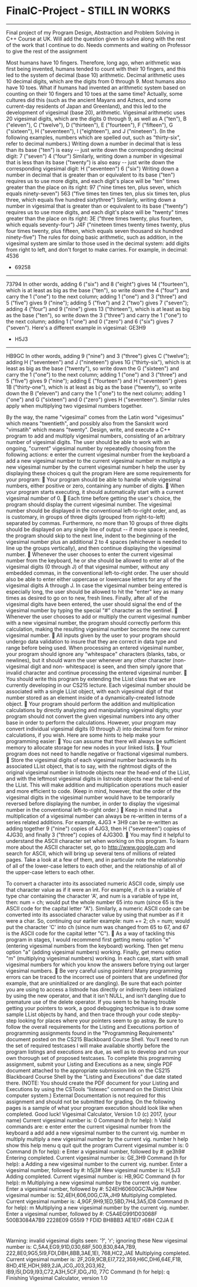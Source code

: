 # FinalC-Project - STILL IN WORKS
------------------------------------
Final project of my Program Design, Abstraction and Problem Solving in C++ Course at UK. 
Will add the question given to solve along with the rest of the work that I continue to do.
Needs comments and waiting on Professor to give the rest of the assignment

Most humans have 10 fingers. Therefore, long ago, when arithmetic was first being invented, humans
tended to count with their 10 fingers, and this led to the system of decimal (base 10) arithmetic. Decimal
arithmetic uses 10 decimal digits, which are the digits from 0 through 9.
Most humans also have 10 toes. What if humans had invented an arithmetic system based on counting
on their 10 fingers and 10 toes at the same time? Actually, some cultures did this (such as the ancient
Mayans and Aztecs, and some current-day residents of Japan and Greenland), and this led to the
development of vigesimal (base 20), arithmetic. Vigesimal arithmetic uses 20 vigesimal digits, which are
the digits 0 through 9, as well as A ("ten"), B ("eleven"), C ("twelve"), D ("thirteen"), E ("fourteen"), F
("fifteen"), G ("sixteen"), H ("seventeen"), I ("eighteen"), and J ("nineteen").
(In the following examples, numbers which are spelled out, such as "thirty-six", refer to decimal
numbers.)
Writing down a number in decimal that is less than its base ("ten") is easy -- just write down the
corresponding decimal digit:
7 ("seven")
4 ("four")
Similarly, writing down a number in vigesimal that is less than its base ("twenty") is also easy -- just write
down the corresponding vigesimal digit:
H ("seventeen")
6 ("six")
Writing down a number in decimal that is greater than or equivalent to its base ("ten") requires us to
use more digits, and each digit's place will be "ten" times greater than the place on its right:
97 ("nine times ten, plus seven, which equals ninety-seven")
563 ("five times ten times ten, plus six times ten, plus three, which equals five hundred sixtythree")
Similarly, writing down a number in vigesimal that is greater than or equivalent to its base ("twenty")
requires us to use more digits, and each digit's place will be "twenty" times greater than the place on its
right:
3E ("three times twenty, plus fourteen, which equals seventy-four")
J4F ("nineteen times twenty times twenty, plus four times twenty, plus fifteen, which equals
seven thousand six hundred ninety-five")
The rules for doing basic arithmetic, such as addition, in the vigesimal system are similar to those used in
the decimal system: add digits from right to left, and don't forget to make carries.
For example, in decimal:
 4536
+ 69258
-----
73794
In other words, adding 6 ("six") and 8 ("eight") gives 14 ("fourteen"), which is at least as big as the base
("ten"), so write down the 4 ("four") and carry the 1 ("one") to the next column; adding 1 ("one") and 3
("three") and 5 ("five") gives 9 ("nine"); adding 5 ("five") and 2 ("two") gives 7 ("seven"); adding 4
("four") and 9 ("nine") gives 13 ("thirteen"), which is at least as big as the base ("ten"), so write down
the 3 ("three") and carry the 1 ("one") to the next column; adding 1 ("one") and 0 ("zero") and 6 ("six")
gives 7 ("seven").
Here's a different example in vigesimal:
GE3H9
+ H5J3
-----
HB9GC
In other words, adding 9 ("nine") and 3 ("three") gives C ("twelve"); adding H ("seventeen") and J
("nineteen") gives 1G ("thirty-six"), which is at least as big as the base ("twenty"), so write down the G
("sixteen") and carry the 1 ("one") to the next column; adding 1 ("one") and 3 ("three") and 5 ("five")
gives 9 ("nine"); adding E ("fourteen") and H ("seventeen") gives 1B ("thirty-one"), which is at least as
big as the base ("twenty"), so write down the B ("eleven") and carry the 1 ("one") to the next column;
adding 1 ("one") and G ("sixteen") and 0 ("zero") gives H ("seventeen").
Similar rules apply when multiplying two vigesimal numbers together.

By the way, the name "vigesimal" comes from the Latin word "vigesimus" which means "twentieth", and
possibly also from the Sanskrit word "vimsatih" which means "twenty".
Design, write, and execute a C++ program to add and multiply vigesimal numbers, consisting of an
arbitrary number of vigesimal digits.
The user should be able to work with an ongoing, "current" vigesimal number by repeatedly choosing
from the following actions:
e enter the current vigesimal number from the keyboard
a add a new vigesimal number to the current vigesimal number
m multiply a new vigesimal number by the current vigesimal number
h help the user by displaying these choices
q quit the program
Here are some requirements for your program:
 Your program should be able to handle whole vigesimal numbers, either positive or zero,
containing any number of digits.
 When your program starts executing, it should automatically start with a current vigesimal
number of 0.
 Each time before getting the user's choice, the program should display the current vigesimal
number. The vigesimal number should be displayed in the conventional left-to-right order, and,
as is customary, in groups of three digits (grouped from right-to-left) separated by commas.
Furthermore, no more than 10 groups of three digits should be displayed on any single line of
output -- if more space is needed, the program should skip to the next line, indent to the
beginning of the vigesimal number plus an additional 2 to 4 spaces (whichever is needed to line
up the groups vertically), and then continue displaying the vigesimal number.
 Whenever the user chooses to enter the current vigesimal number from the keyboard, he or she
should be allowed to enter all of the vigesimal digits (0 through J) of that vigesimal number,
without any embedded commas, in the conventional left-to-right order. The user should also be
able to enter either uppercase or lowercase letters for any of the vigesimal digits A through J. In
case the vigesimal number being entered is especially long, the user should be allowed to hit the
"enter" key as many times as desired to go on to new, fresh lines. Finally, after all of the
vigesimal digits have been entered, the user should signal the end of the vigesimal number by
typing the special "#" character as the sentinel.
 Whenever the user chooses to add or multiply the current vigesimal number with a new
vigesimal number, the program should correctly perform this calculation, making the resulting
vigesimal number become the new current vigesimal number.
 All inputs given by the user to your program should undergo data validation to insure that they
are correct in data type and range before being used. When processing an entered vigesimal
number, your program should ignore any "whitespace" characters (blanks, tabs, or newlines),
but it should warn the user whenever any other character (non-vigesimal digit and non-
whitespace) is seen, and then simply ignore that invalid character and continue processing the
entered vigesimal number.
 You should write this program by extending the LList class that we are currently developing in
our CS215 lecture. Each vigesimal number should be associated with a single LList object, with
each vigesimal digit of that number stored as an element inside of a dynamically-created
listnode object.
 Your program should perform the addition and multiplication calculations by directly analyzing
and manipulating vigesimal digits; your program should not convert the given vigesimal
numbers into any other base in order to perform the calculations. However, your program may
convert individual vigesimal digits (0 through J) into decimal form for minor calculations, if you
wish.
Here are some hints to help make your programming easier:
 You can assume that there will always be sufficient memory to allocate storage for new nodes in
your linked lists.
 Your program does not need to handle negative or fractional vigesimal numbers.
 Store the vigesimal digits of each vigesimal number backwards in its associated LList object, that
is to say, with the rightmost digits of the original vigesimal number in listnode objects near the
head-end of the LList, and with the leftmost vigesimal digits in listnode objects near the tail-end
of the LList. This will make addition and multiplication operations much easier and more
efficient to code. (Keep in mind, however, that the order of the vigesimal digits in the vigesimal
number would have to be temporarily reversed before displaying the number, in order to
display the vigesimal number in the conventional left-to-right order.)
 Keep in mind that a multiplication of a vigesimal number can always be re-written in terms of a
series related additions. For example, 4JG3 * 3H9 can be re-written as adding together 9 ("nine")
copies of 4JG3, then H ("seventeen") copies of 4JG30, and finally 3 ("three") copies of 4JG300.
 You may find it helpful to understand the ASCII character set when working on this program. To
learn more about the ASCII character set, go to http://www.google.com and search for ASCII,
which will bring up several tens of millions of related pages. Take a look at a few of them, and in
particular note the relationship of all of the lower-case letters to each other, and the
relationship of all of the upper-case letters to each other.

To convert a character into its associated numeric ASCII code, simply use that character value as
if it were an int. For example, if ch is a variable of type char containing the character 'A', and
num is a variable of type int, then:
num = ch;
would put the whole number 65 into num (since 65 is the ASCII code for the capital letter "A").
Similarly, a numeric ASCII code can be converted into its associated character value by using that
number as if it were a char. So, continuing our earlier example:
num += 2;
ch = num;
would put the character 'C' into ch (since num was changed from 65 to 67, and 67 is the ASCII
code for the capital letter "C").
 As a way of tackling this program in stages, I would recommend first getting menu option "e"
(entering vigesimal numbers from the keyboard) working. Then get menu option "a" (adding
vigesimal numbers) working. Finally, get menu option "m" (multiplying vigesimal numbers)
working. In each case, start with small vigesimal numbers for which you know the answers
before trying out larger vigesimal numbers.
 Be very careful using pointers! Many programming errors can be traced to the incorrect use of
pointers that are undefined (for example, that are uninitialized or are dangling). Be sure that
each pointer you are using to access a listnode has directly or indirectly been initialized by using
the new operator, and that it isn't NULL, and isn't dangling due to premature use of the delete
operator. If you seem to be having trouble getting your pointers to work, a good debugging
technique is to draw some sample LList objects by hand, and then trace through your code stepby-step
looking for places where your pointers seem to go astray.
Be sure to follow the overall requirements for the Listing and Executions portion of programming
assignments found in the "Programming Requirements" document posted on the CS215 Blackboard
Course Shell. You'll need to run the set of required testcases I will make available shortly before the
program listings and executions are due, as well as to develop and run your own thorough set of
proposed testcases.
To complete this programming assignment, submit your Listing and Executions as a new, single PDF
document attached to the appropriate submission link on the CS215 Blackboard Course Shell by the
"Listing and Executions" due date stated there. (NOTE: You should create the PDF document for your
Listing and Executions by using the CSTools “listexec” command on the District Unix computer system.)
External Documentation is not required for this assignment and should not be submitted for grading.
On the following pages is a sample of what your program execution should look like when completed.
Good luck!
Vigesimal Calculator, Version 1.0
(c) 2017, (your name)
Current vigesimal number is: 0
Command (h for help): h
Valid commands are:
 e enter enter the current vigesimal number from the keyboard
 a add add a new vigesimal number to the current vig. number
 m multiply multiply a new vigesimal number by the current vig. number
 h help show this help menu
 q quit quit the program
Current vigesimal number is: 0
Command (h for help): e
Enter a vigesimal number, followed by #: ge3h9#
Entering completed.
Current vigesimal number is: GE,3H9
Command (h for help): a
Adding a new vigesimal number to the current vig. number.
Enter a vigesimal number, followed by #: h5j3#
New vigesimal number is: H,5J3
Adding completed.
Current vigesimal number is: HB,9GC
Command (h for help): m
Multiplying a new vigesimal number by the current vig. number.
Enter a vigesimal number, followed by #: 524EH60600GC7AJH9#
New vigesimal number is: 52,4EH,606,00G,C7A,JH9
Multiplying completed.
Current vigesimal number is: 4,9GF,9H9,1ED,5BD,7H4,3A5,ID8
Command (h for help): m
Multiplying a new vigesimal number by the current vig. number.
Enter a vigesimal number, followed by #: C5A4EG991D03068F
500B3084A7B9
2228E09
G55I9
 ?
FDID
BH8BB3
 AE1EI7
r68H
C2JA
E
#
Warning: invalid vigesimal digits seen: '?', 'r'; ignoring these
New vigesimal number is: C,5A4,EG9,91D,030,68F,500,B30,84A,7B9,
 222,8E0,9G5,5I9,FDI,DBH,8BB,3AE,1EI,
768,HC2,JAE
Multiplying completed.
Current vigesimal number is: 2F,2G9,9CB,EI7,722,359,H6C,DH6,64E,F1B,
 8HD,41E,HDH,989,2JA,JCG,J03,2G3,I62,
IB9,I5I,DG9,I93,C72,A3H,5CF,IDG,J10,
77C
Command (h for help): q
Finishing Vigesimal Calculator, version 1.0
